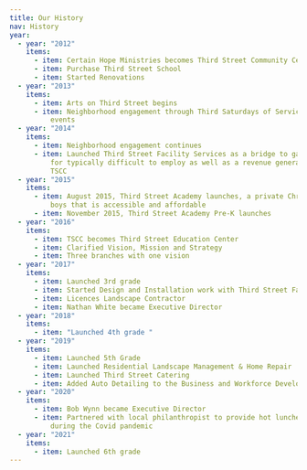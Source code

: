```yaml
---
title: Our History
nav: History
year:
  - year: "2012"
    items:
      - item: Certain Hope Ministries becomes Third Street Community Center
      - item: Purchase Third Street School
      - item: Started Renovations
  - year: "2013"
    items:
      - item: Arts on Third Street begins
      - item: Neighborhood engagement through Third Saturdays of Service and community
          events
  - year: "2014"
    items:
      - item: Neighborhood engagement continues
      - item: Launched Third Street Facility Services as a bridge to gainful employment
          for typically difficult to employ as well as a revenue generator for
          TSCC
  - year: "2015"
    items:
      - item: August 2015, Third Street Academy launches, a private Christian school for
          boys that is accessible and affordable
      - item: November 2015, Third Street Academy Pre-K launches
  - year: "2016"
    items:
      - item: TSCC becomes Third Street Education Center
      - item: Clarified Vision, Mission and Strategy
      - item: Three branches with one vision
  - year: "2017"
    items:
      - item: Launched 3rd grade
      - item: Started Design and Installation work with Third Street Facility Services
      - item: Licences Landscape Contractor
      - item: Nathan White became Executive Director
  - year: "2018"
    items:
      - item: "Launched 4th grade "
  - year: "2019"
    items:
      - item: Launched 5th Grade
      - item: Launched Residential Landscape Management & Home Repair
      - item: Launched Third Street Catering
      - item: Added Auto Detailing to the Business and Workforce Development Program
  - year: "2020"
    items:
      - item: Bob Wynn became Executive Director
      - item: Partnered with local philanthropist to provide hot lunches to the elderly
          during the Covid pandemic
  - year: "2021"
    items:
      - item: Launched 6th grade
---
```

